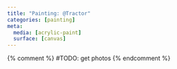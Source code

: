 ```yaml
---
title: "Painting: @Tractor"
categories: [painting]
meta:
  media: [acrylic-paint]
  surface: [canvas]
---
```

{% comment %} #TODO: get photos {% endcomment %}

